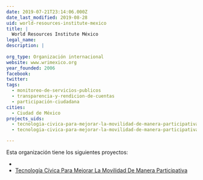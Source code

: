 ```yaml
---
date: 2019-07-21T23:14:06.000Z
date_last_modified: 2019-08-28
uid: world-resources-institute-mexico
title: |
  World Resources Institute México
legal_name: 
description: |
  
org_type: Organización internacional
website: www.wrimexico.org
year_founded: 2006
facebook: 
twitter: 
tags:
  - monitoreo-de-servicios-publicos
  - transparencia-y-rendicion-de-cuentas
  - participación-ciudadana
cities: 
  - Ciudad de México
projects_uids:
  - tecnologia-civica-para-mejorar-la-movilidad-de-manera-participativa
  - tecnologia-civica-para-mejorar-la-movilidad-de-manera-participativa

---
```


Esta organización tiene los siguientes proyectos:

- [](/proyectos/tecnologia-civica-para-mejorar-la-movilidad-de-manera-participativa)
- [Tecnología Cívica Para Mejorar La Movilidad De Manera Participativa](/proyectos/tecnologia-civica-para-mejorar-la-movilidad-de-manera-participativa)
